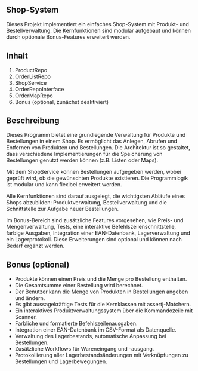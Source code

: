 ## Shop-System 
Dieses Projekt implementiert ein einfaches Shop-System mit Produkt- und Bestellverwaltung. Die Kernfunktionen sind modular aufgebaut und können durch optionale Bonus-Features erweitert werden.

## Inhalt
1. ProductRepo
2. OrderListRepo
3. ShopService
4. OrderRepoInterface
5. OrderMapRepo
6. Bonus (optional, zunächst deaktiviert)

## Beschreibung

Dieses Programm bietet eine grundlegende Verwaltung für Produkte und Bestellungen in einem Shop. Es ermöglicht das Anlegen, Abrufen und Entfernen von Produkten und Bestellungen. Die Architektur ist so gestaltet, dass verschiedene Implementierungen für die Speicherung von Bestellungen genutzt werden können (z.B. Listen oder Maps).

Mit dem ShopService können Bestellungen aufgegeben werden, wobei geprüft wird, ob die gewünschten Produkte existieren. Die Programmlogik ist modular und kann flexibel erweitert werden.

Alle Kernfunktionen sind darauf ausgelegt, die wichtigsten Abläufe eines Shops abzubilden: Produktverwaltung, Bestellverwaltung und die Schnittstelle zur Aufgabe neuer Bestellungen.

Im Bonus-Bereich sind zusätzliche Features vorgesehen, wie Preis- und Mengenverwaltung, Tests, eine interaktive Befehlszeilenschnittstelle, farbige Ausgaben, Integration einer EAN-Datenbank, Lagerverwaltung und ein Lagerprotokoll. Diese Erweiterungen sind optional und können nach Bedarf ergänzt werden.

## Bonus (optional)

- Produkte können einen Preis und die Menge pro Bestellung enthalten.
- Die Gesamtsumme einer Bestellung wird berechnet.
- Der Benutzer kann die Menge von Produkten in Bestellungen angeben und ändern.
- Es gibt aussagekräftige Tests für die Kernklassen mit assertj-Matchern.
- Ein interaktives Produktverwaltungssystem über die Kommandozeile mit Scanner.
- Farbliche und formatierte Befehlszeilenausgaben.
- Integration einer EAN-Datenbank im CSV-Format als Datenquelle.
- Verwaltung des Lagerbestands, automatische Anpassung bei Bestellungen.
- Zusätzliche Workflows für Wareneingang und -ausgang.
- Protokollierung aller Lagerbestandsänderungen mit Verknüpfungen zu Bestellungen und Lagerbewegungen.
